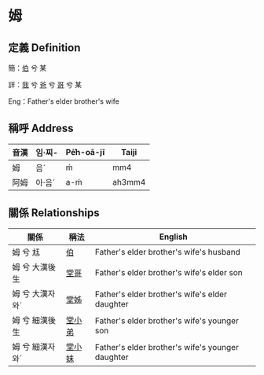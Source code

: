 # 姆
## 定義 Definition
簡：[伯](member10.md) 兮 某

詳：[我](member1.md) 兮 [爸](member2.md) 兮 [哥](member10.md) 兮 某

Eng：Father's elder brother's wife

## 稱呼 Address

音漢 | 임·찌- | Pe̍͘h-oā-jī | Taiji
--- | --- | --- | --- 
姆 | 음ˊ | ḿ | mm4 
阿姆 | 아·음ˊ | a-ḿ | ah3mm4 


## 關係 Relationships

關係 | 稱法 | English
--- | --- | --- 
姆 兮 尪 | [伯](member10.md) | Father's elder brother's wife's husband
姆 兮 大漢後生 | [堂哥](member35.md) | Father's elder brother's wife's elder son
姆 兮 大漢자와ˊ | [堂姊](member36.md) | Father's elder brother's wife's elder daughter
姆 兮 細漢後生 | [堂小弟](member37.md) | Father's elder brother's wife's younger son
姆 兮 細漢자와ˊ | [堂小妹](member38.md) | Father's elder brother's wife's younger daughter
